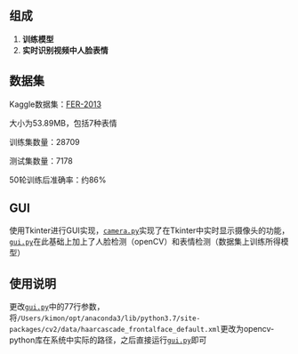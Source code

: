 ## 组成

1. **训练模型**
2. **实时识别视频中人脸表情**

## 数据集

Kaggle数据集：[FER-2013](https://www.kaggle.com/msambare/fer2013)

大小为53.89MB，包括7种表情

训练集数量：28709

测试集数量：7178

50轮训练后准确率：约86%

## GUI

使用Tkinter进行GUI实现，[`camera.py`](camera.py)实现了在Tkinter中实时显示摄像头的功能，[`gui.py`](gui.py)在此基础上加上了人脸检测（openCV）和表情检测（数据集上训练所得模型）

## 使用说明

更改[`gui.py`](gui.py)中的77行参数，将`/Users/kimon/opt/anaconda3/lib/python3.7/site-packages/cv2/data/haarcascade_frontalface_default.xml`更改为opencv-python库在系统中实际的路径，之后直接运行[`gui.py`](gui.py)即可
